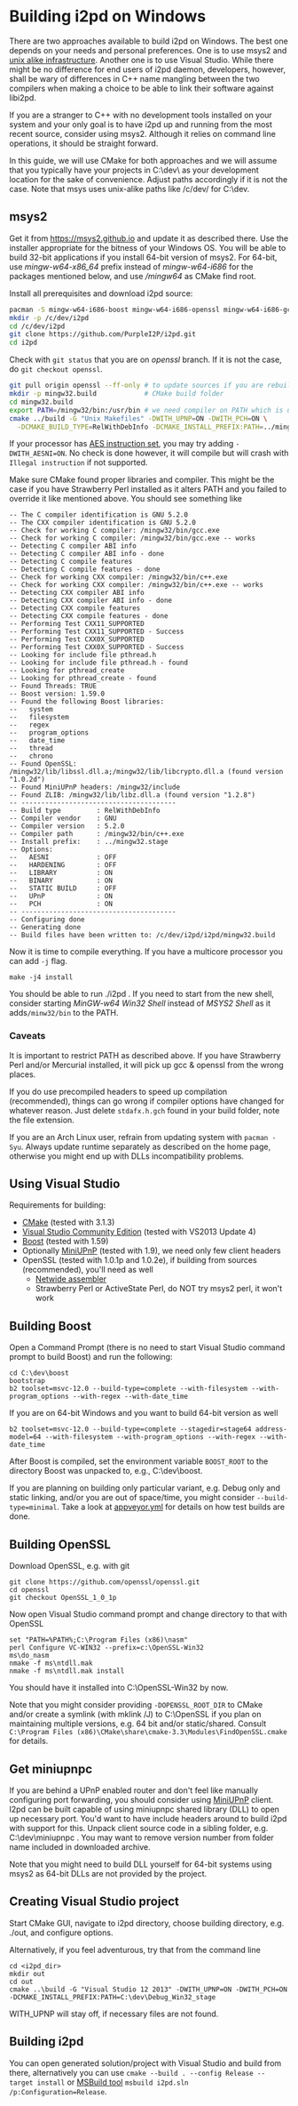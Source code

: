 Building i2pd on Windows
=========================

There are two approaches available to build i2pd on Windows. The best
one depends on your needs and personal preferences. One is to use
msys2 and [unix alike infrastructure](build_notes_unix.md). Another
one is to use Visual Studio. While there might be no difference for
end users of i2pd daemon, developers, however, shall be wary of
differences in C++ name mangling between the two compilers when making
a choice to be able to link their software against libi2pd.

If you are a stranger to C++ with no development tools installed on
your system and your only goal is to have i2pd up and running from the
most recent source, consider using msys2. Although it relies on
command line operations, it should be straight forward.

In this guide, we will use CMake for both approaches and we will
assume that you typically have your projects in C:\dev\ as your
development location for the sake of convenience. Adjust paths
accordingly if it is not the case. Note that msys uses unix-alike
paths like /c/dev/ for C:\dev\.

msys2
-----

Get it from https://msys2.github.io and update it as described
there. Use the installer appropriate for the bitness of your Windows
OS. You will be able to build 32-bit applications if you install
64-bit version of msys2. For 64-bit, use *mingw-w64-x86_64* prefix
instead of *mingw-w64-i686* for the packages mentioned below, and use
*/mingw64* as CMake find root.

Install all prerequisites and download i2pd source:

```bash
pacman -S mingw-w64-i686-boost mingw-w64-i686-openssl mingw-w64-i686-gcc mingw-w64-i686-miniupnpc cmake git
mkdir -p /c/dev/i2pd
cd /c/dev/i2pd
git clone https://github.com/PurpleI2P/i2pd.git
cd i2pd
```

Check with `git status` that you are on *openssl* branch. If it is not
the case, do `git checkout openssl`.

```sh
git pull origin openssl --ff-only # to update sources if you are rebuilding after a while
mkdir -p mingw32.build            # CMake build folder
cd mingw32.build
export PATH=/mingw32/bin:/usr/bin # we need compiler on PATH which is usually heavily cluttered on Windows
cmake ../build -G "Unix Makefiles" -DWITH_UPNP=ON -DWITH_PCH=ON \
  -DCMAKE_BUILD_TYPE=RelWithDebInfo -DCMAKE_INSTALL_PREFIX:PATH=../mingw32.stage -DCMAKE_FIND_ROOT_PATH=/mingw32
```

If your processor has
[AES instruction set](https://en.wikipedia.org/wiki/AES_instruction_set),
you may try adding `-DWITH_AESNI=ON`. No check is done however, it
will compile but will crash with `Illegal instruction` if not supported.

Make sure CMake found proper libraries and compiler. This might be the
case if you have Strawberry Perl installed as it alters PATH and you
failed to override it like mentioned above. You should see something
like

```
-- The C compiler identification is GNU 5.2.0
-- The CXX compiler identification is GNU 5.2.0
-- Check for working C compiler: /mingw32/bin/gcc.exe
-- Check for working C compiler: /mingw32/bin/gcc.exe -- works
-- Detecting C compiler ABI info
-- Detecting C compiler ABI info - done
-- Detecting C compile features
-- Detecting C compile features - done
-- Check for working CXX compiler: /mingw32/bin/c++.exe
-- Check for working CXX compiler: /mingw32/bin/c++.exe -- works
-- Detecting CXX compiler ABI info
-- Detecting CXX compiler ABI info - done
-- Detecting CXX compile features
-- Detecting CXX compile features - done
-- Performing Test CXX11_SUPPORTED
-- Performing Test CXX11_SUPPORTED - Success
-- Performing Test CXX0X_SUPPORTED
-- Performing Test CXX0X_SUPPORTED - Success
-- Looking for include file pthread.h
-- Looking for include file pthread.h - found
-- Looking for pthread_create
-- Looking for pthread_create - found
-- Found Threads: TRUE
-- Boost version: 1.59.0
-- Found the following Boost libraries:
--   system
--   filesystem
--   regex
--   program_options
--   date_time
--   thread
--   chrono
-- Found OpenSSL: /mingw32/lib/libssl.dll.a;/mingw32/lib/libcrypto.dll.a (found version "1.0.2d")
-- Found MiniUPnP headers: /mingw32/include
-- Found ZLIB: /mingw32/lib/libz.dll.a (found version "1.2.8")
-- ---------------------------------------
-- Build type         : RelWithDebInfo
-- Compiler vendor    : GNU
-- Compiler version   : 5.2.0
-- Compiler path      : /mingw32/bin/c++.exe
-- Install prefix:    : ../mingw32.stage
-- Options:
--   AESNI            : OFF
--   HARDENING        : OFF
--   LIBRARY          : ON
--   BINARY           : ON
--   STATIC BUILD     : OFF
--   UPnP             : ON
--   PCH              : ON
-- ---------------------------------------
-- Configuring done
-- Generating done
-- Build files have been written to: /c/dev/i2pd/i2pd/mingw32.build
```

Now it is time to compile everything. If you have a multicore processor
you can add `-j` flag.

    make -j4 install

You should be able to run ./i2pd . If you need to start from the new
shell, consider starting *MinGW-w64 Win32 Shell* instead of *MSYS2 Shell* as
it adds`/minw32/bin` to the PATH.

### Caveats

It is important to restrict PATH as described above. If you have
Strawberry Perl and/or Mercurial installed, it will pick up gcc &
openssl from the wrong places.

If you do use precompiled headers to speed up compilation
(recommended), things can go wrong if compiler options have changed
for whatever reason. Just delete `stdafx.h.gch` found in your build
folder, note the file extension.

If you are an Arch Linux user, refrain from updating system with
`pacman -Syu`. Always update runtime separately as described on the
home page, otherwise you might end up with DLLs incompatibility
problems.


Using Visual Studio
-------------------

Requirements for building:

* [CMake](https://cmake.org/) (tested with 3.1.3)
* [Visual Studio Community Edition](https://www.visualstudio.com/en-us/products/visual-studio-community-vs.aspx) (tested with VS2013 Update 4)
* [Boost](http://www.boost.org/) (tested with 1.59)
* Optionally [MiniUPnP](http://miniupnp.free.f) (tested with 1.9), we need only few client headers
* OpenSSL (tested with 1.0.1p and 1.0.2e), if building from sources (recommended), you'll need as well
	* [Netwide assembler](www.nasm.us)
	* Strawberry Perl or ActiveState Perl, do NOT try msys2 perl, it won't work


## Building Boost

Open a Command Prompt (there is no need to start Visual Studio command
prompt to build Boost) and run the following:

	cd C:\dev\boost
	bootstrap
	b2 toolset=msvc-12.0 --build-type=complete --with-filesystem --with-program_options --with-regex --with-date_time

If you are on 64-bit Windows and you want to build 64-bit version as well

	b2 toolset=msvc-12.0 --build-type=complete --stagedir=stage64 address-model=64 --with-filesystem --with-program_options --with-regex --with-date_time

After Boost is compiled, set the environment variable `BOOST_ROOT` to
the directory Boost was unpacked to, e.g., C:\dev\boost.

If you are planning on building only particular variant, e.g. Debug
only and static linking, and/or you are out of space/time, you might
consider `--build-type=minimal`. Take a look at
[appveyor.yml](../appveyor.yml) for details on how test builds are done.

Building OpenSSL
-----------------

Download OpenSSL, e.g. with git

	git clone https://github.com/openssl/openssl.git
	cd openssl
	git checkout OpenSSL_1_0_1p

Now open Visual Studio command prompt and change directory to that with OpenSSL

	set "PATH=%PATH%;C:\Program Files (x86)\nasm"
	perl Configure VC-WIN32 --prefix=c:\OpenSSL-Win32
	ms\do_nasm
	nmake -f ms\ntdll.mak
	nmake -f ms\ntdll.mak install

You should have it installed into C:\OpenSSL-Win32 by now.

Note that you might consider providing `-DOPENSSL_ROOT_DIR` to CMake
and/or create a symlink (with mklink /J) to C:\OpenSSL if you plan on
maintaining multiple versions, e.g. 64 bit and/or
static/shared. Consult `C:\Program Files
(x86)\CMake\share\cmake-3.3\Modules\FindOpenSSL.cmake` for details.

Get miniupnpc
-------------

If you are behind a UPnP enabled router and don't feel like manually
configuring port forwarding, you should consider using
[MiniUPnP](http://miniupnp.free.fr) client. I2pd can be built capable
of using miniupnpc shared library (DLL) to open up necessary
port. You'd want to have include headers around to build i2pd with
support for this. Unpack client source code in a sibling folder,
e.g. C:\dev\miniupnpc . You may want to remove version number from
folder name included in downloaded archive.

Note that you might need to build DLL yourself for 64-bit systems
using msys2 as 64-bit DLLs are not provided by the project.


Creating Visual Studio project
------------------------------

Start CMake GUI, navigate to i2pd directory, choose building directory,  e.g. ./out, and configure options.

Alternatively, if you feel adventurous, try that from the command line

```
cd <i2pd_dir>
mkdir out
cd out
cmake ..\build -G "Visual Studio 12 2013" -DWITH_UPNP=ON -DWITH_PCH=ON -DCMAKE_INSTALL_PREFIX:PATH=C:\dev\Debug_Win32_stage
```

WITH_UPNP will stay off, if necessary files are not found.

Building i2pd
-------------

You can open generated solution/project with Visual Studio and build
from there, alternatively you can use `cmake --build . --config Release --target install` or
[MSBuild tool](https://msdn.microsoft.com/en-us/library/dd293626.aspx)
`msbuild i2pd.sln /p:Configuration=Release`.
